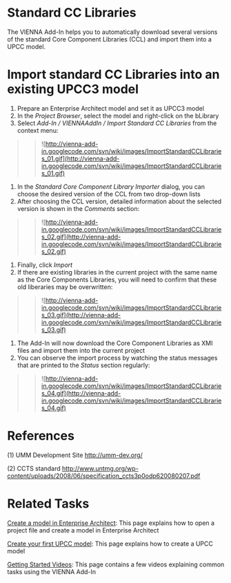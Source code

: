 # Standard CC Libraries #

The VIENNA Add-In helps you to automatically download several versions of the standard Core Component Libraries (CCL) and import them into a UPCC model.

# Import standard CC Libraries into an existing UPCC3 model #

  1. Prepare an Enterprise Architect model and set it as UPCC3 model
  1. In the _Project Browser_, select the model and right-click on the bLibrary
  1. Select _Add-In / VIENNAAddIn / Import Standard CC Libraries_ from the context menu:
> > ![http://vienna-add-in.googlecode.com/svn/wiki/images/ImportStandardCCLibraries_01.gif](http://vienna-add-in.googlecode.com/svn/wiki/images/ImportStandardCCLibraries_01.gif)
  1. In the _Standard Core Component Library Importer_ dialog, you can choose the desired version of the CCL from two drop-down lists
  1. After choosing the CCL version, detailed information about the selected version is shown in the _Comments_ section:
> > ![http://vienna-add-in.googlecode.com/svn/wiki/images/ImportStandardCCLibraries_02.gif](http://vienna-add-in.googlecode.com/svn/wiki/images/ImportStandardCCLibraries_02.gif)
  1. Finally, click _Import_
  1. If there are existing libraries in the current project with the same name as the Core Components Libraries, you will need to confirm that these old liberaries may be overwritten:
> > ![http://vienna-add-in.googlecode.com/svn/wiki/images/ImportStandardCCLibraries_03.gif](http://vienna-add-in.googlecode.com/svn/wiki/images/ImportStandardCCLibraries_03.gif)
  1. The Add-In will now download the Core Component Libraries as XMI files and import them into the current project
  1. You can observe the import process by watching the status messages that are printed to the _Status_ section regularly:
> > ![http://vienna-add-in.googlecode.com/svn/wiki/images/ImportStandardCCLibraries_04.gif](http://vienna-add-in.googlecode.com/svn/wiki/images/ImportStandardCCLibraries_04.gif)


# References #
(1) UMM Development Site http://umm-dev.org/

(2) CCTS standard http://www.untmg.org/wp-content/uploads/2008/06/specification_ccts3p0odp620080207.pdf

# Related Tasks #
[Create a model in Enterprise Architect](CreateaModelinEA.md): This page explains how to open a project file and create a model in Enterprise Architect

[Create your first UPCC model](CreateaUpccModel.md): This page explains how to create a UPCC model

[Getting Started Videos](GettingStartedVideos.md): This page contains a few videos explaining common tasks using the VIENNA Add-In